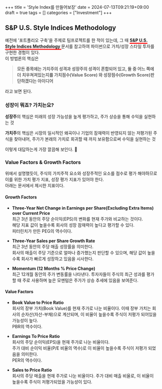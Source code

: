 +++
title = 'Style Index를 만들어보장'
date = 2024-07-13T09:21:19+09:00
draft = true
tags = []
categories = ["Investment"]
+++

## S&P U.S. Style Indices Methodology
예전에 '포트폴리오 구축'을 주제로 팀프로젝트를 한 적이 있는데, 그 때 
<span style="text-decoration:none; border-bottom:3px solid red; font-weight:bold;">
    <a href="https://github.com/Solxcero/ubion-3rd/blob/main/Project1/methodology-sp-us-style.pdf" style="text-decoration:none; color:inherit;"  target="_blank">
        S&P U.S. Style Indices Methodology
    </a>
</span>
 문서를 참고하여 파이썬으로 가치/성장 스타일 투자를 구현한 경험이 있다.   
이 방법론의 핵심은
>**모든 종목에는 가치주의 성격과 성장주의 성격이 혼합되어 있고, 둘 중 어느 쪽에 더 치우쳐져있는지를 가치점수(Value Score) 와 성장점수(Growth Score)판단하겠다는 아이디어** 

라고 보면 된다.  

### 성장이 뭐죠? 가치는요?

**성장주**의 핵심은 미래의 성장 가능성을 높게 평가하고, 주가 상승을 통해 수익을 실현하는 것   

**가치주**의 핵심은 시장의 일시적인 왜곡이나 기업의 잠재력이 반영되지 않는 저평가된 주식을 찾아내어, 주가가 본래의 가치로 회귀할 때 까지 보유함으로써 수익을 실현하는 것 

이렇게 대답하는게 가장 깔끔해 보인다. 😤

### Value Factors & Growth Factors  

위에서 설명했듯이, 주식의 가치주적 요소와 성장주적인 요소를 점수로 평가 해야하므로 이를 위한 가치 평가 지표, 성장 평가 지표가 있어야 한다.  
아래는 문서에서 제시한 지표이다.   

#### **Growth Factors**
- **Three-Year Net Change in Earnings per Share(Excluding Extra Items) over Current Price**  
    최근 3년 동안의 주당 순이익(EPS)의 변화를 현재 주가와 비교하는 것이다.   
    해당 지표 값이 높을수록 회사의 성장 잠재력이 높다고 평가할 수 있다.  
    피터린치가 만든 PEG의 역수이다. 

- **Three-Year Sales per Share Growth Rate**  
    최근 3년 동안의 주당 매출 성장률을 의미한다.  
    회사의 매출이 주당 기준으로 얼마나 증가했는지 판단할 수 있으며, 해당 값이 높을수록 회사가 빠르게 성장하고 있음을 시사한다.  

- **Momentum (12 Months % Price Change)**  
    최근 12개월 동안의 주가 변동률을 나타낸다. 
    투자자들이 주식의 최근 성과를 평가할 때 주로 사용하며 높은 모멘텀은 주가가 상승 추세에 있음을 보여준다. 

#### **Value Factors**
- **Book Value to Price Ratio**  
    회사의 장부 가치(Book Value)를 현재 주가로 나눈 비율이다. 
    이때 장부 가치는 회사의 순자산(자산-부채)으로 계산되며, 이 비율이 높을수록 주식이 저평가 되어있을 가능성이 높다.  
    PBR의 역수이다. 

- **Earnings To Price Ratio**  
    회사의 주당 순이익(EPS)을 현재 주가로 나눈 비율이다.  
    주가 대비 순이익 비율(P/E 비율의 역수)로 이 비율이 높을수록 주식이 저평가 되었음을 의미한다.    
    PER의 역수이다. 

- **Sales to Price Ratio**  
    회사의 주당 매출을 현재 주가로 나눈 비율이다. 
    주가 대비 매출 비율로, 이 비율이 높을수록 주식이 저평가되었을 가능성이 있다. 


